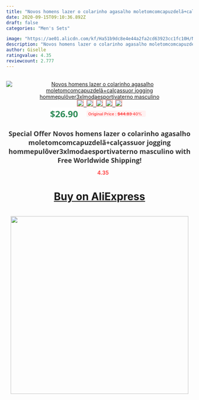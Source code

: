 ```yaml
---
title: "Novos homens lazer o colarinho agasalho moletomcomcapuzdelã+calçassuor jogging hommepulôver3xlmodaesportivaterno masculino"
date: 2020-09-15T09:10:36.892Z
draft: false
categories: "Men's Sets"

image: "https://ae01.alicdn.com/kf/Ha51b9dc8e4e44a2fa2cd63923cc1fc10H/Novos-homens-lazer-o-colarinho-agasalho-moletomcomcapuzdelã-calçassuor-jogging-hommepulôver3xlmodaesportivaterno-masculino.jpg"
description: "Novos homens lazer o colarinho agasalho moletomcomcapuzdelã+calçassuor jogging hommepulôver3xlmodaesportivaterno masculino"
author: Giselle
ratingvalue: 4.35
reviewcount: 2.777
---
```

<br>
<div style="text-align: center;">
<a href="https://s.click.aliexpress.com/e/_As458Z" target="_blank" rel="nofollow noopener noreferrer"><img alt="Novos homens lazer o colarinho agasalho moletomcomcapuzdelã+calçassuor jogging hommepulôver3xlmodaesportivaterno masculino" class="magnifier-image" src="https://ae01.alicdn.com/kf/Ha51b9dc8e4e44a2fa2cd63923cc1fc10H/Novos-homens-lazer-o-colarinho-agasalho-moletomcomcapuzdelã-calçassuor-jogging-hommepulôver3xlmodaesportivaterno-masculino.jpg_640x640.jpg">
<br>
<img style="border:1px solid salmon" src="https://ae01.alicdn.com/kf/Ha51b9dc8e4e44a2fa2cd63923cc1fc10H/Novos-homens-lazer-o-colarinho-agasalho-moletomcomcapuzdelã-calçassuor-jogging-hommepulôver3xlmodaesportivaterno-masculino.jpg_120x120.jpg">&nbsp;&nbsp;<img style="border:1px solid salmon" src="https://ae01.alicdn.com/kf/H2d0390323963453ca413b7804af96195y/Novos-homens-lazer-o-colarinho-agasalho-moletomcomcapuzdelã-calçassuor-jogging-hommepulôver3xlmodaesportivaterno-masculino.jpg_120x120.jpg">&nbsp;&nbsp;<img style="border:1px solid salmon" src="https://ae01.alicdn.com/kf/Hc4e96772c4b44321a1b8191645762b09c/Novos-homens-lazer-o-colarinho-agasalho-moletomcomcapuzdelã-calçassuor-jogging-hommepulôver3xlmodaesportivaterno-masculino.jpg_120x120.jpg">&nbsp;&nbsp;<img style="border:1px solid salmon" src="https://ae01.alicdn.com/kf/H6dc8911848ed48febc9f8d3b8a5a2bd3N/Novos-homens-lazer-o-colarinho-agasalho-moletomcomcapuzdelã-calçassuor-jogging-hommepulôver3xlmodaesportivaterno-masculino.jpg_120x120.jpg">&nbsp;&nbsp;<img style="border:1px solid salmon" src="https://ae01.alicdn.com/kf/Ha9844126575b4a49a8d660ccd9ba92a5A/Novos-homens-lazer-o-colarinho-agasalho-moletomcomcapuzdelã-calçassuor-jogging-hommepulôver3xlmodaesportivaterno-masculino.jpg_120x120.jpg"></a></div><br0>
<div style="text-align: center;"><span style="background-color: white; border: 0px; box-sizing: border-box; color: seagreen; display: inline-block; font-family: &quot;open sans&quot; , &quot;arial&quot; , &quot;helvetica&quot; , sans-serif , &quot;heiti&quot;; font-size: 24px; font-stretch: inherit; font-weight: 700; line-height: inherit; margin: 0px 10px 0px 0px; padding: 0px; vertical-align: middle;">$26.90 </span>
<span style="background: rgb(255 , 241 , 241); border-radius: 3px; border: 0px; box-sizing: border-box; color: #ff4747; display: inline-block; font-family: inherit; font-size: 12px; font-stretch: inherit; font-style: inherit; font-variant: inherit; font-weight: 600; line-height: inherit; margin: 0px; padding: 2px 5px; transform: scale(0.9); vertical-align: middle;">Original Price : <b style="text-decoration: line-through;">$44.83 </b> 40%&nbsp;&nbsp;</span></div>
<h1 style="color: #333333; display: inline-block; font-family: &quot;open sans&quot; , &quot;arial&quot; , &quot;helvetica&quot; , sans-serif , &quot;heiti&quot;; font-size: 18px; font-stretch: inherit; font-weight: 700; text-align: center;">Special Offer Novos homens lazer o colarinho agasalho moletomcomcapuzdelã+calçassuor jogging hommepulôver3xlmodaesportivaterno masculino with Free Worldwide Shipping!</h1>
<div style="color: #ff4747; text-align: center;">
<img src="https://4.bp.blogspot.com/-M0ZcTcb-5uY/XleCXlxnR4I/AAAAAAAAAEc/OrjgMkXV1oMQFaCRZj5HQwOCBcu3w1FegCPcBGAYYCw/s1600/star.png" style="height: 15px;">&nbsp;<b>4.35</b></div>
<div class="button_cont" align="center"><a class="buynow_a" href="https://s.click.aliexpress.com/e/_As458Z" target="_blank" rel="nofollow noopener noreferrer"><H1>Buy on AliExpress</H1></a></div><br>
<div class="separator" style="clear: both; text-align: center;">
<img src="https://lh3.googleusercontent.com/-pTy5HemUv9M/XlePHvY0dAI/AAAAAAAAAE4/0nX5iRUoIWY8eMW9Dpxeirr157OZliDIgCLcBGAsYHQ/s1600/badge.gif" width="480">
</div>
